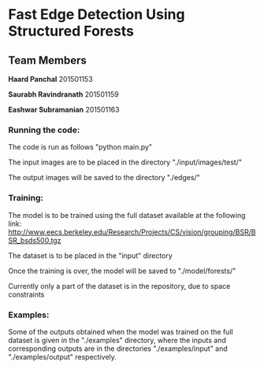 # Fast Edge Detection Using Structured Forests

## Team Members

__Haard Panchal__ 201501153 

__Saurabh Ravindranath__ 201501159

__Eashwar Subramanian__ 201501163

### Running the code:
 The code is run as follows "python main.py"
 
 The input images are to be placed in the directory "./input/images/test/"
 
 The output images will be saved to the directory "./edges/"
 
### Training:
The model is to be trained using the full dataset available at the following link:
<http://www.eecs.berkeley.edu/Research/Projects/CS/vision/grouping/BSR/BSR_bsds500.tgz>

The dataset is to be placed in the "input" directory

Once the training is over, the model will be saved to "./model/forests/"

Currently only a part of the dataset is in the repository, due to space constraints

### Examples:

Some of the outputs obtained when the model was trained on the full dataset is given in the "./examples" directory, where the inputs and corresponding outputs are in the directories "./examples/input" and "./examples/output" respectively.